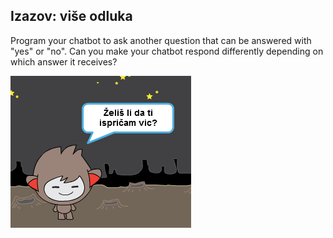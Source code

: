 ## Izazov: više odluka

Program your chatbot to ask another question that can be answered with "yes" or "no". Can you make your chatbot respond differently depending on which answer it receives?

![screenshot](images/chatbot-joke.png)